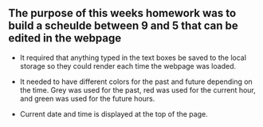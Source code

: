 # <Work-day-scheduler>

## The purpose of this weeks homework was to build a scheulde between 9 and 5 that can be edited in the webpage

- It required that anything typed in the text boxes be saved to the local storage so they could render each time the webpage was loaded.

- It needed to have different colors for the past and future depending on the time. Grey was used for the past, red was used for the current hour, and green was used for the future hours.

- Current date and time is displayed at the top of the page.


